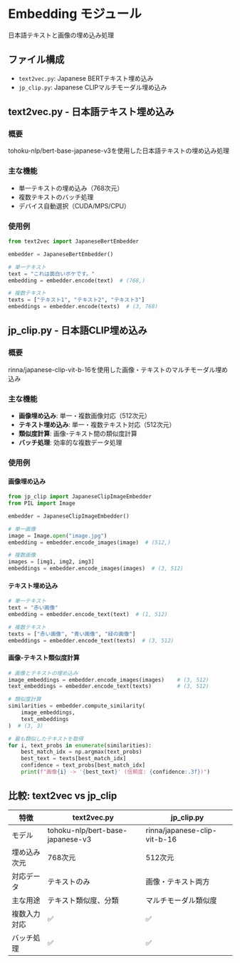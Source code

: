 # Embedding モジュール

日本語テキストと画像の埋め込み処理

## ファイル構成

- `text2vec.py`: Japanese BERTテキスト埋め込み
- `jp_clip.py`: Japanese CLIPマルチモーダル埋め込み

## text2vec.py - 日本語テキスト埋め込み

### 概要
tohoku-nlp/bert-base-japanese-v3を使用した日本語テキストの埋め込み処理

### 主な機能
- 単一テキストの埋め込み（768次元）
- 複数テキストのバッチ処理
- デバイス自動選択（CUDA/MPS/CPU）

### 使用例
```python
from text2vec import JapaneseBertEmbedder

embedder = JapaneseBertEmbedder()

# 単一テキスト
text = "これは面白いボケです。"
embedding = embedder.encode(text)  # (768,)

# 複数テキスト
texts = ["テキスト1", "テキスト2", "テキスト3"]
embeddings = embedder.encode(texts)  # (3, 768)
```

## jp_clip.py - 日本語CLIP埋め込み

### 概要
rinna/japanese-clip-vit-b-16を使用した画像・テキストのマルチモーダル埋め込み

### 主な機能
- **画像埋め込み**: 単一・複数画像対応（512次元）
- **テキスト埋め込み**: 単一・複数テキスト対応（512次元）
- **類似度計算**: 画像-テキスト間の類似度計算
- **バッチ処理**: 効率的な複数データ処理

### 使用例

#### 画像埋め込み
```python
from jp_clip import JapaneseClipImageEmbedder
from PIL import Image

embedder = JapaneseClipImageEmbedder()

# 単一画像
image = Image.open("image.jpg")
embedding = embedder.encode_images(image)  # (512,)

# 複数画像
images = [img1, img2, img3]
embeddings = embedder.encode_images(images)  # (3, 512)
```

#### テキスト埋め込み
```python
# 単一テキスト
text = "赤い画像"
embedding = embedder.encode_text(text)  # (1, 512)

# 複数テキスト
texts = ["赤い画像", "青い画像", "緑の画像"]
embeddings = embedder.encode_text(texts)  # (3, 512)
```

#### 画像-テキスト類似度計算
```python
# 画像とテキストの埋め込み
image_embeddings = embedder.encode_images(images)    # (3, 512)
text_embeddings = embedder.encode_text(texts)        # (3, 512)

# 類似度計算
similarities = embedder.compute_similarity(
    image_embeddings, 
    text_embeddings
)  # (3, 3)

# 最も類似したテキストを取得
for i, text_probs in enumerate(similarities):
    best_match_idx = np.argmax(text_probs)
    best_text = texts[best_match_idx]
    confidence = text_probs[best_match_idx]
    print(f"画像{i} -> '{best_text}' (信頼度: {confidence:.3f})")
```

## 比較: text2vec vs jp_clip

| 特徴 | text2vec.py | jp_clip.py |
|------|-------------|------------|
| モデル | tohoku-nlp/bert-base-japanese-v3 | rinna/japanese-clip-vit-b-16 |
| 埋め込み次元 | 768次元 | 512次元 |
| 対応データ | テキストのみ | 画像・テキスト両方 |
| 主な用途 | テキスト類似度、分類 | マルチモーダル類似度 |
| 複数入力対応 | ✅ | ✅ |
| バッチ処理 | ✅ | ✅ |

